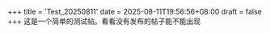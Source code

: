 +++
title = 'Test_20250811'
date = 2025-08-11T19:56:56+08:00
draft = false
+++
这是一个简单的测试帖。看看没有发布的帖子能不能出现